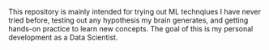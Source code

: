 This repository is mainly intended for trying out ML technqiues I have never tried before, testing out any hypothesis my brain generates, and getting hands-on practice to learn new concepts. The goal of this is my personal development as a Data Scientist.
